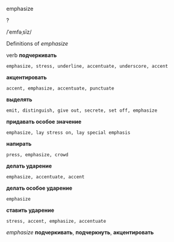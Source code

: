 emphasize

?

/ˈemfəˌsīz/

Definitions of _emphasize_

verb
**подчеркивать**

    emphasize, stress, underline, accentuate, underscore, accent
**акцентировать**

    accent, emphasize, accentuate, punctuate
**выделять**

    emit, distinguish, give out, secrete, set off, emphasize
**придавать особое значение**

    emphasize, lay stress on, lay special emphasis
**напирать**

    press, emphasize, crowd
**делать ударение**

    emphasize, accentuate, accent
**делать особое ударение**

    emphasize
**ставить ударение**

    stress, accent, emphasize, accentuate

_emphasize_
**подчеркивать**, **подчеркнуть**, **акцентировать**